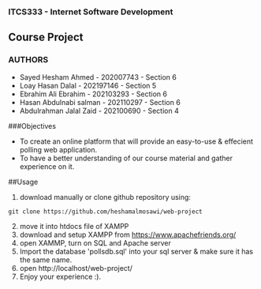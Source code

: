 ### ITCS333 - Internet Software Development
## Course Project

### AUTHORS
* Sayed Hesham Ahmed - 202007743 - Section 6
* Loay Hasan Dalal - 202197146 - Section 5
* Ebrahim Ali Ebrahim - 202103293 - Section 6
* Hasan Abdulnabi salman - 202110297 - Section 6
* Abdulrahman Jalal Zaid - 202100690 - Section 4

###Objectives
* To create an online platform that will provide an easy-to-use & effecient polling web application.
* To have a better understanding of our course material and gather experience on it.

##Usage
 1. download manually or clone github repository using: 
 ```
 git clone https://github.com/heshamalmosawi/web-project
 ```
 2. move it into htdocs file of XAMPP
 3. download and setup XAMPP from https://www.apachefriends.org/
 4. open XAMMP, turn on SQL and Apache server
 5. Import the database 'pollsdb.sql' into your sql server & make sure it has the same name.
 6. open http://localhost/web-project/
 7. Enjoy your experience :).